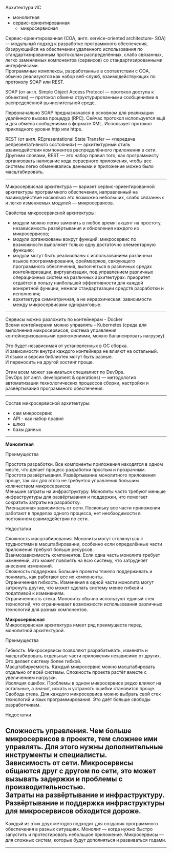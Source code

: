 Архитектура ИС  

- монолитная  
- сервис-ориентированная  
  - микросервисная  

Сервис-ориентированная (СОА, англ. service-oriented architecture- SOA) — модульный подход к разработке программного обеспечения, базирующийся на обеспечении удаленного использования по стандартизированным протоколам распределённых, слабо связанных, легко заменяемых компонентов (сервисов) со стандартизированными интерфейсами.  
Программные комплексы, разработанные в соответствии с СОА, обычно реализуются как набор веб-служб, взаимодействующих по протоколу SOAP или REST.  

SOAP (от англ. Simple Object Access Protocol — протокол доступа к объектам) — протокол обмена структурированными сообщениями в распределённой вычислительной среде. 

Первоначально SOAP предназначался в основном для реализации удалённого вызова процедур (RPC). Сейчас протокол используется ещё и для обмена сообщениями в формате XML. Использует протокол прикладного уровня http или https.  

REST (от англ. REpresentational State Transfer — «передача репрезентативного состояния») — архитектурный стиль взаимодействия компонентов распределённого приложения в сети. Другими словами, REST — это набор правил того, как программисту организовать написание кода серверного приложения, чтобы все системы легко обменивались данными и приложение можно было масштабировать.  

---  

Микросервисная архитектура — вариант сервис-ориентированной архитектуры программного обеспечения, направленный на взаимодействие насколько это возможно небольших, слабо связанных и легко изменяемых модулей — микросервисов.  

Свойства микросервисной архитектуры:
- модули можно легко заменить в любое время: акцент на простоту, независимость развёртывания и обновления каждого из микросервисов;  
- модули организованы вокруг функций: микросервис по возможности выполняет только одну достаточно элементарную функцию;  
- модули могут быть реализованы с использованием различных языков программирования, фреймворков, связующего программного обеспечения, выполняться в различных средах контейнеризации, виртуализации, под управлением различных операционных систем на различных архитектурах: приоритет отдаётся в пользу наибольшей эффективности для каждой конкретной функции, нежели стандартизации средств разработки и исполнения;
- архитектура симметричная, а не иерархическая: зависимости между микросервисами одноранговые.

---  

Сервисы можно разложить по контейнерам - Docker  
Всеми контейнерами можно управлять - Kubernetes (cреда для выполнения микросервисов, система управления контейнеризованными приложениями, можно балансировать нагрузку).  

Это будет независимая от установленных в ОС сборка.  
И зависимости внутри каждого контейнера не влияют на остальный.  
И языки и версии библиотек могут быть разные.  
И переносить на другой хостинг проще.  

Этим всем может заниматься специалист по DevOps.  
DevOps (от англ. development & operations) — методология автоматизации технологических процессов сборки, настройки и развёртывания программного обеспечения.  

---  

Состав микросервисной архитектуры:  
- сам микросервис  
- API - как набор правил  
- шлюз  
- базы данных  

---  

**Монолитная**  

Преимущества  

Простота разработки. Все компоненты приложения находятся в одном месте, что делает процесс разработки простым и прозрачным.  
Простота развёртывания. Развёртывание монолитного приложения проще, так как для этого не требуется управления большим количеством микросервисов.  
Меньшие затраты на инфраструктуру. Монолиты часто требуют меньше инфраструктуры для развёртывания и поддержки, что помогает сократить затраты на разработку.  
Уменьшенная зависимость от сети. Поскольку все части приложения работают в пределах одного процесса, нет необходимости в постоянном взаимодействии по сети.  

Недостатки  

Сложность масштабирования. Монолиты могут столкнуться с трудностями в масштабировании, особенно если определённые части приложения требуют больше ресурсов.  
Взаимозависимость компонентов. Если одна часть монолита требует изменений, это может повлиять на всю систему, что затрудняет внесение изменений.  
Сложность поддержки. Большие проекты тяжело поддерживать и понимать, как работают все их компоненты.  
Ограниченная гибкость. Изменения в одной части монолита могут затронуть другие, что может сделать систему менее гибкой и податливой к изменениям.  
Ограниченность стека. Монолиты обычно используют единый стек технологий, что ограничивает возможности использования различных технологий для разных компонентов.  

**Микросервисная**  
Микросервисная архитектура имеет ряд преимуществ перед монолитной архитектурой.

Преимущества  

Гибкость. Микросервисы позволяют разрабатывать, изменять и масштабировать отдельные части приложения независимо от других. Это делает систему более гибкой.  
Масштабируемость. Каждый микросервис можно масштабировать отдельно от всей системы. Сложность проекта растёт вместе с увеличением нагрузки.  
Изоляция ошибок. Проблемы в одном микросервисе редко влияют на остальные, а значит, искать и устранять ошибки становится проще.  
Свобода стека. Для каждого микросервиса можно выбрать свой стек технологий и язык программирования. Это даёт больше свободы разработчикам.  

Недостатки  

Сложность управления. Чем больше микросервисов в проекте, тем сложнее ими управлять. Для этого нужны дополнительные инструменты и специалисты.  
Зависимость от сети. Микросервисы общаются друг с другом по сети, это может вызывать задержки и проблемы с производительностью.  
Затраты на развёртывание и инфраструктуру. Развёртывание и поддержка инфраструктуры для микросервисов обходится дороже.  
---  

Каждый из этих двух методов подходит для создания программного обеспечения в разных ситуациях. Монолит ― когда нужно быстро запустить и протестировать небольшое приложение. Микросервисы ― для сложных систем, которые будут дополняться и развиваться годами.  

---  
